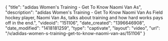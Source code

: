 {
    "title": "adidas Women's Training - Get To Know Naomi Van As",
    "description": "adidas Women's Training - Get To Know Naomi Van As Field hockey player, Naomi Van As, talks about training and how hard works pays off in the end.",
    "videoid": "151106",
    "date_created": "1396646908",
    "date_modified": "1418181259",
    "type": "captivate",
    "layout": "video",
    "url": "\/v\/adidas-women-s-training-get-to-know-naomi-van-as\/151106"
}
